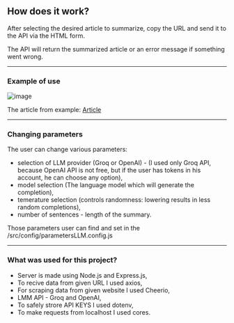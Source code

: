 ## How does it work?

After selecting the desired article to summarize, copy the URL and send it to the API via the HTML form.

The API will return the summarized article or an error message if something went wrong.

---

### Example of use

![image](https://github.com/krzysiekk9/summarize/assets/107801980/e29054d8-3de2-418e-a366-56cb180df77a)

The article from example: [Article](https://www.onet.pl/informacje/onettrojmiasto/szesc-miesiecy-rzadu-donalda-tuska-to-wczesniej-czy-pozniej-bedzie-im-wychodzilo/w8236wr,79cfc278)

---

### Changing parameters

The user can change various parameters:

 - selection of LLM provider (Groq or OpenAI) - (I used only Groq API, because OpenAI API is not free, but if the user has tokens in his account, he can choose any option),
 - model selection (The language model which will generate the completion),
 - temerature selection (controls randomness: lowering results in less random completions),
 - number of sentences - length of the summary.

Those parameters user can find and set in the /src/config/parametersLLM.config.js

---

### What was used for this project?

 - Server is made using Node.js and Express.js,
 - To recive data from given URL I used axios,
 - For scraping data from given website I used Cheerio,
 - LMM API - Groq and OpenAI,
 - To safely strore API KEYS I used dotenv,
 - To make requests from localhost I used cores.
